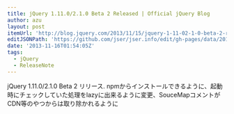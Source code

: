 ```yaml
---
title: jQuery 1.11.0/2.1.0 Beta 2 Released | Official jQuery Blog
author: azu
layout: post
itemUrl: 'http://blog.jquery.com/2013/11/15/jquery-1-11-02-1-0-beta-2-released/'
editJSONPath: 'https://github.com/jser/jser.info/edit/gh-pages/data/2013/11/index.json'
date: '2013-11-16T01:54:05Z'
tags:
  - jQuery
  - ReleaseNote
---
```

jQuery 1.11.0/2.1.0 Beta 2 リリース.
npmからインストールできるように、起動時にチェックしていた処理をlazyに出来るように変更、SouceMapコメントがCDN等のやつからは取り除かれるように
